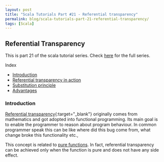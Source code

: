 ```yaml
---
layout: post
title: "Scala Tutorials Part #21 - Referential transparency"
permalink: blog/scala-tutorials-part-21-referential-transparency/
tags: [Scala]
---
```


Referential Transparency
------------------------

This is part 21 of the scala tutorial series. Check [here](/tags/#Scala) for the full series.

<i class="fa fa-list-ul fa-lg space-right"></i> Index

- [Introduction](#Intro)
- [Referential transparency in action](#InAction)
- [Substitution principle](#Substitution)
- [Advantages](#Advantages)

<h3><b><a name = "Intro" class="inter-header">Introduction</a></b></h3>

[Referential transparency](https://en.wikipedia.org/wiki/Referential_transparency){:target="_blank"} originally comes from mathematics and got adopted 
into functional programming. Its main goal is to enable the programmer to reason about program behaviour. In common programmer speak this can be like
where did this bug come from, what change broke this functionality etc.,

This concept is related to [pure functions](/blog/scala-tutorials-part-9-intro-to-functional-programming/#PureFunctions). In fact, referential 
transparency can be achieved only when the function is pure and does not have any side effect.

 
